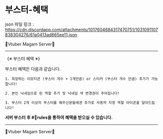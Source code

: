 # 부스터-혜택

json 파일 링크 : https://cdn.discordapp.com/attachments/1017604684317470751/1031091107838304276/61a0413ad865ee11.json

🦊Vtuber Magam Server🦊<hr></hr>

《※ 부스터 혜택 ※》

부스터 혜택은 다음과 같습니다.

```
1. 희망하는 이모티콘 (부스터 개수 + 1개만큼) or 스티커 (부스터 개수 만큼) 추가가 가능합니다!
```
```
2. 본인 닉네임으로 된 역할 추가 및 닉네임 색 변경권이 주어집니다!
```
```
3. 부스터 2개 이상의 부스터를 해주신분들에겐 추가로 사용자 지정 역할 아이콘을 달아드립니다!
```

**서버 부스터 후 #📖rules을 통하여 혜택을 받으실 수 있습니다.**
<hr>🦊Vtuber Magam Server🦊</hr>